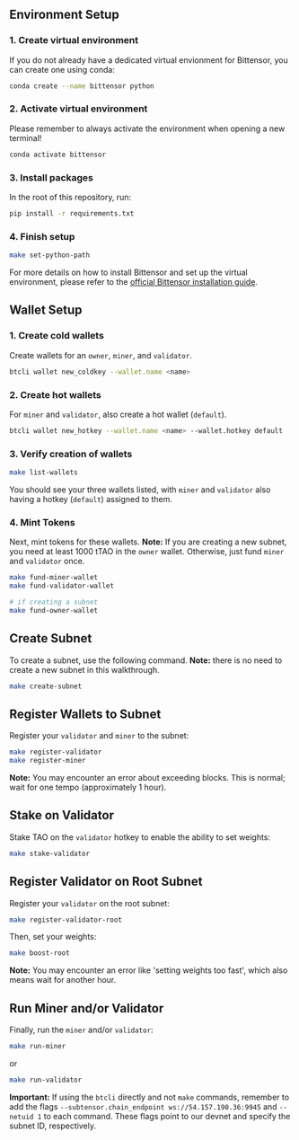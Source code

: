 ## Environment Setup

### 1. Create virtual environment

If you do not already have a dedicated virtual envionment for Bittensor, you can create one using conda:

```bash
conda create --name bittensor python
```

### 2. Activate virtual environment

Please remember to always activate the environment when opening a new terminal!

```bash
conda activate bittensor
```

### 3. Install packages

In the root of this repository, run:

```bash
pip install -r requirements.txt
```

### 4. Finish setup

```bash
make set-python-path
```

For more details on how to install Bittensor and set up the virtual environment, please refer to the [official Bittensor installation guide](https://github.com/opentensor/bittensor#install).

## Wallet Setup

### 1. Create cold wallets

Create wallets for an `owner`, `miner`, and `validator`.

```bash
btcli wallet new_coldkey --wallet.name <name>
```

### 2. Create hot wallets

For `miner` and `validator`, also create a hot wallet (`default`).

```bash
btcli wallet new_hotkey --wallet.name <name> --wallet.hotkey default
```

### 3. Verify creation of wallets

```bash
make list-wallets
```

You should see your three wallets listed, with `miner` and `validator` also having a hotkey (`default`) assigned to them.

### 4. Mint Tokens

Next, mint tokens for these wallets. **Note:** If you are creating a new subnet, you need at least 1000 tTAO in the `owner` wallet. Otherwise, just fund `miner` and `validator` once.

```bash
make fund-miner-wallet
make fund-validator-wallet

# if creating a subnet
make fund-owner-wallet
```

## Create Subnet

To create a subnet, use the following command. **Note:** there is no need to create a new subnet in this walkthrough.

```bash
make create-subnet
```

## Register Wallets to Subnet

Register your `validator` and `miner` to the subnet:

```bash
make register-validator
make register-miner
```

**Note:** You may encounter an error about exceeding blocks. This is normal; wait for one tempo (approximately 1 hour).

## Stake on Validator

Stake TAO on the `validator` hotkey to enable the ability to set weights:

```bash
make stake-validator
```

## Register Validator on Root Subnet

Register your `validator` on the root subnet:

```bash
make register-validator-root
```

Then, set your weights:

```bash
make boost-root
```

**Note:** You may encounter an error like 'setting weights too fast', which also means wait for another hour.

## Run Miner and/or Validator

Finally, run the `miner` and/or `validator`:

```bash
make run-miner
```

or

```bash
make run-validator
```

**Important:** If using the `btcli` directly and not `make` commands, remember to add the flags `--subtensor.chain_endpoint ws://54.157.190.36:9945` and `--netuid 1` to each command. These flags point to our devnet and specify the subnet ID, respectively.
